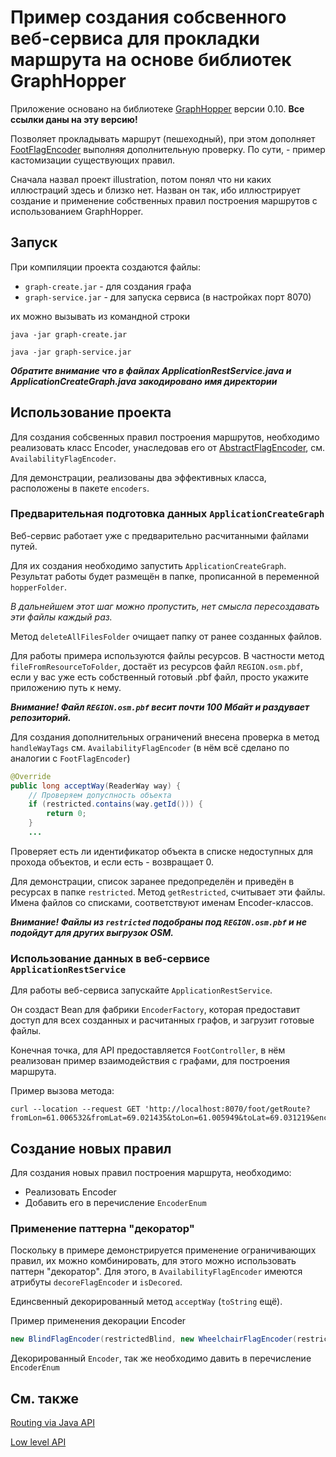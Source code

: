 # Пример создания собсвенного веб-сервиса для прокладки маршрута на основе библиотек GraphHopper

Приложение основано на библиотеке [GraphHopper](https://github.com/graphhopper/graphhopper/tree/0.10) версии 0.10. **Все ссылки даны на эту версию!**

Позволяет прокладывать маршрут (пешеходный), при этом дополняет [FootFlagEncoder](https://github.com/graphhopper/graphhopper/blob/0.10/core/src/main/java/com/graphhopper/routing/util/FootFlagEncoder.java) выполняя дополнительную проверку. По сути, - пример кастомизации существующих правил.

Сначала назвал проект illustration, потом понял что ни каких иллюстраций здесь и близко нет. Назван он так, ибо иллюстрирует создание и применение собственных правил построения маршрутов с использованием GraphHopper.

## Запуск

При компиляции проекта создаются файлы:

* `graph-create.jar` - для создания графа
* `graph-service.jar` - для запуска сервиса (в настройках порт 8070)

их можно вызывать из командной строки

```
java -jar graph-create.jar

java -jar graph-service.jar
```

***Обратите внимание что в файлах ApplicationRestService.java и ApplicationCreateGraph.java закодировано имя директории***

## Использование проекта

Для создания собсвенных правил построения маршрутов, необходимо реализовать класс Encoder, унаследовав его от [AbstractFlagEncoder](https://github.com/graphhopper/graphhopper/blob/0.10/core/src/main/java/com/graphhopper/routing/util/AbstractFlagEncoder.java), см. `AvailabilityFlagEncoder`. 

Для демонстрации, реализованы два эффективных класса, расположены в пакете `encoders`.

### Предварительная подготовка данных `ApplicationCreateGraph`

Веб-сервис работает уже с предварительно расчитанными файлами путей. 

Для их создания необходимо запустить `ApplicationCreateGraph`. Результат работы будет размещён в папке, прописанной в переменной `hopperFolder`.

*В дальнейшем этот шаг можно пропустить, нет смысла пересоздавать эти файлы каждый раз.*

Метод `deleteAllFilesFolder` очищает папку от ранее созданных файлов.

Для работы примера используются файлы ресурсов. В частности метод `fileFromResourceToFolder`, достаёт из ресурсов файл `REGION.osm.pbf`, если у вас уже есть собственный готовый .pbf файл, просто укажите приложению путь к нему. 

***Внимание! Файл `REGION.osm.pbf` весит почти 100 Мбайт и раздувает репозиторий.***

Для создания дополнительных ограничений внесена проверка в метод `handleWayTags` см. `AvailabilityFlagEncoder` (в нём всё сделано по аналогии с `FootFlagEncoder`)

```Java
@Override
public long acceptWay(ReaderWay way) {
    // Проверяем допуспность объекта
    if (restricted.contains(way.getId())) {
        return 0;
    }
    ...
```

Проверяет есть ли идентификатор объекта в списке недоступных для прохода объектов, и если есть - возвращает 0.

Для демонстрации, список заранее предопределён и приведён в ресурсах в папке `restricted`. Метод `getRestricted`, считывает эти файлы. Имена файлов со списками, соответствуют именам Encoder-классов.

***Внимание! Файлы из `restricted` подобраны под `REGION.osm.pbf` и не подойдут для других выгрузок OSM.***

### Использование данных в веб-сервисе `ApplicationRestService`

Для работы веб-сервиса запускайте `ApplicationRestService`.

Он создаст Bean для фабрики `EncoderFactory`, которая предоставит доступ для всех созданных и расчитанных графов, и загрузит готовые файлы. 

Конечная точка, для API предоставляется `FootController`, в нём реализован пример взаимодействия с графами, для построения маршрута.

Пример вызова метода:

```cURL
curl --location --request GET 'http://localhost:8070/foot/getRoute?fromLon=61.006532&fromLat=69.021435&toLon=61.005949&toLat=69.031219&encoderPrinciple=WHEELCHAIR'
```

## Создание новых правил

Для создания новых правил построения маршрута, необходимо:

* Реализовать Encoder
* Добавить его в перечисление `EncoderEnum`

### Применение паттерна "декоратор"

Поскольку в примере демонстрируется применение ограничивающих правил, их можно комбинировать, для этого можно использовать паттерн "декоратор". Для этого, в `AvailabilityFlagEncoder` имеются атрибуты `decoreFlagEncoder` и `isDecored`. 

Единсвенный декорированный метод `acceptWay` (`toString` ещё).

Пример применения декорации Encoder

```Java
new BlindFlagEncoder(restrictedBlind, new WheelchairFlagEncoder(restrictedWheelchair))
```

Декорированный `Encoder`, так же необходимо давить в перечисление `EncoderEnum`

## См. также

[Routing via Java API](https://github.com/graphhopper/graphhopper/blob/0.10/docs/core/routing.md)

[Low level API](https://github.com/graphhopper/graphhopper/blob/0.10/docs/core/low-level-api.md)
